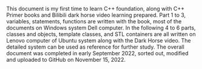 This document is my first time to learn C++ foundation, along with C++ Primer books and Bilibili dark horse video learning prepared. Part 1 to 3, variables, statements, functions are written with the book, most of the documents on Windows system Dell computer. In the following 4 to 6 parts, classes and objects, template classes, and STL containers are all written on Lenovo computer of Ubuntu system along with the Dark Horse video. The detailed system can be used as reference for further study. The overall document was completed in early September 2022, sorted out, modified and uploaded to GitHub on November 15, 2022.
